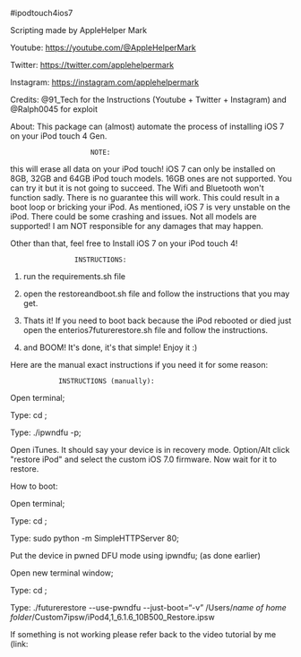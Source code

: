 #ipodtouch4ios7

Scripting made by AppleHelper Mark

Youtube: https://youtube.com/@AppleHelperMark

Twitter: https://twitter.com/applehelpermark

Instagram: https://instagram.com/applehelpermark

Credits: @91_Tech for the Instructions (Youtube + Twitter + Instagram) and @Ralph0045 for exploit

About: This package can (almost) automate the process of installing iOS 7 on your iPod touch 4 Gen.				



						NOTE: 



this will erase all data on your iPod touch! iOS 7 can only be installed on 8GB, 32GB and 64GB iPod touch models. 16GB ones are not supported. You can try it but it is not going to succeed. The Wifi and Bluetooth won't function sadly. There is no guarantee this will work. This could result in a boot loop or bricking your iPod. As mentioned, iOS 7 is very unstable on the iPod. There could be some crashing and issues. Not all models are supported! I am NOT responsible for any damages that may happen.




Other than that, feel free to Install iOS 7 on your iPod touch 4!



					INSTRUCTIONS:



1. run the requirements.sh file
2. open the restoreandboot.sh file and follow the instructions that you may get.
3. Thats it! If you need to boot back because the iPod rebooted or died just open the enterios7futurerestore.sh file and follow the instructions.

5. and BOOM! It's done, it's that simple! Enjoy it :)

Here are the manual exact instructions if you need it for some reason:


				INSTRUCTIONS (manually):

Open terminal;

Type: cd <path to ipwndfu folder>;

Type: ./ipwndfu -p;

Open iTunes. It should say your device is in recovery mode. Option/Alt click "restore iPod" and select the custom iOS 7.0 firmware.  Now wait for it to restore.

How to boot:

Open terminal;

Type: cd <path to Keys Server folder>;

Type: sudo python -m SimpleHTTPServer 80;

Put the device in pwned DFU mode using ipwndfu; (as done earlier)

Open new terminal window;

Type: cd <path to futurerestore folder>;

Type: ./futurerestore --use-pwndfu --just-boot=“-v” /Users/*name of home folder*/Custom7ipsw/iPod4,1_6.1.6_10B500_Restore.ipsw

If something is not working please refer back to the video tutorial by me (link:

